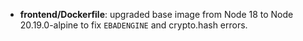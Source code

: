 - **frontend/Dockerfile**: upgraded base image from Node 18 to Node 20.19.0-alpine to fix `EBADENGINE` and crypto.hash errors.
